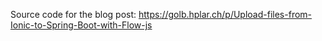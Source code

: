 Source code for the blog post: https://golb.hplar.ch/p/Upload-files-from-Ionic-to-Spring-Boot-with-Flow-js
